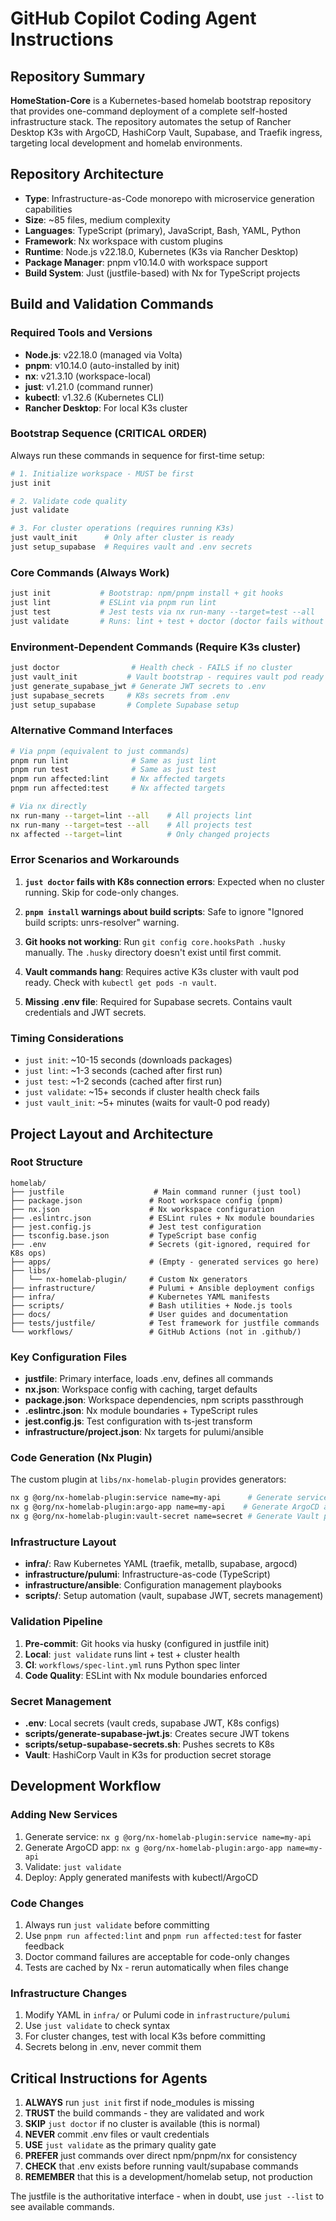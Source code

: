 # GitHub Copilot Coding Agent Instructions

## Repository Summary

**HomeStation-Core** is a Kubernetes-based homelab bootstrap repository that provides one-command deployment of a complete self-hosted infrastructure stack. The repository automates the setup of Rancher Desktop K3s with ArgoCD, HashiCorp Vault, Supabase, and Traefik ingress, targeting local development and homelab environments.

## Repository Architecture

- **Type**: Infrastructure-as-Code monorepo with microservice generation capabilities
- **Size**: ~85 files, medium complexity
- **Languages**: TypeScript (primary), JavaScript, Bash, YAML, Python
- **Framework**: Nx workspace with custom plugins
- **Runtime**: Node.js v22.18.0, Kubernetes (K3s via Rancher Desktop)
- **Package Manager**: pnpm v10.14.0 with workspace support
- **Build System**: Just (justfile-based) with Nx for TypeScript projects

## Build and Validation Commands

### Required Tools and Versions
- **Node.js**: v22.18.0 (managed via Volta)
- **pnpm**: v10.14.0 (auto-installed by init)
- **nx**: v21.3.10 (workspace-local)
- **just**: v1.21.0 (command runner)
- **kubectl**: v1.32.6 (Kubernetes CLI)
- **Rancher Desktop**: For local K3s cluster

### Bootstrap Sequence (CRITICAL ORDER)
Always run these commands in sequence for first-time setup:

```bash
# 1. Initialize workspace - MUST be first
just init

# 2. Validate code quality
just validate

# 3. For cluster operations (requires running K3s)
just vault_init      # Only after cluster is ready
just setup_supabase  # Requires vault and .env secrets
```

### Core Commands (Always Work)
```bash
just init           # Bootstrap: npm/pnpm install + git hooks
just lint           # ESLint via pnpm run lint
just test           # Jest tests via nx run-many --target=test --all
just validate       # Runs: lint + test + doctor (doctor fails without cluster)
```

### Environment-Dependent Commands (Require K3s cluster)
```bash
just doctor                # Health check - FAILS if no cluster
just vault_init           # Vault bootstrap - requires vault pod ready
just generate_supabase_jwt # Generate JWT secrets to .env
just supabase_secrets     # K8s secrets from .env
just setup_supabase       # Complete Supabase setup
```

### Alternative Command Interfaces
```bash
# Via pnpm (equivalent to just commands)
pnpm run lint              # Same as just lint
pnpm run test              # Same as just test
pnpm run affected:lint     # Nx affected targets
pnpm run affected:test     # Nx affected targets

# Via nx directly
nx run-many --target=lint --all    # All projects lint
nx run-many --target=test --all    # All projects test
nx affected --target=lint          # Only changed projects
```

### Error Scenarios and Workarounds

1. **`just doctor` fails with K8s connection errors**: Expected when no cluster running. Skip for code-only changes.

2. **`pnpm install` warnings about build scripts**: Safe to ignore "Ignored build scripts: unrs-resolver" warning.

3. **Git hooks not working**: Run `git config core.hooksPath .husky` manually. The `.husky` directory doesn't exist until first commit.

4. **Vault commands hang**: Requires active K3s cluster with vault pod ready. Check with `kubectl get pods -n vault`.

5. **Missing .env file**: Required for Supabase secrets. Contains vault credentials and JWT secrets.

### Timing Considerations
- `just init`: ~10-15 seconds (downloads packages)
- `just lint`: ~1-3 seconds (cached after first run)
- `just test`: ~1-2 seconds (cached after first run)
- `just validate`: ~15+ seconds if cluster health check fails
- `just vault_init`: ~5+ minutes (waits for vault-0 pod ready)

## Project Layout and Architecture

### Root Structure
```
homelab/
├── justfile                    # Main command runner (just tool)
├── package.json               # Root workspace config (pnpm)
├── nx.json                    # Nx workspace configuration
├── .eslintrc.json             # ESLint rules + Nx module boundaries
├── jest.config.js             # Jest test configuration
├── tsconfig.base.json         # TypeScript base config
├── .env                       # Secrets (git-ignored, required for K8s ops)
├── apps/                      # (Empty - generated services go here)
├── libs/
│   └── nx-homelab-plugin/     # Custom Nx generators
├── infrastructure/            # Pulumi + Ansible deployment configs
├── infra/                     # Kubernetes YAML manifests
├── scripts/                   # Bash utilities + Node.js tools
├── docs/                      # User guides and documentation
├── tests/justfile/            # Test framework for justfile commands
└── workflows/                 # GitHub Actions (not in .github/)
```

### Key Configuration Files
- **justfile**: Primary interface, loads .env, defines all commands
- **nx.json**: Workspace config with caching, target defaults
- **package.json**: Workspace dependencies, npm scripts passthrough
- **.eslintrc.json**: Nx module boundaries + TypeScript rules
- **jest.config.js**: Test configuration with ts-jest transform
- **infrastructure/project.json**: Nx targets for pulumi/ansible

### Code Generation (Nx Plugin)
The custom plugin at `libs/nx-homelab-plugin` provides generators:
```bash
nx g @org/nx-homelab-plugin:service name=my-api      # Generate service
nx g @org/nx-homelab-plugin:argo-app name=my-api    # Generate ArgoCD app
nx g @org/nx-homelab-plugin:vault-secret name=secret # Generate Vault policy
```

### Infrastructure Layout
- **infra/**: Raw Kubernetes YAML (traefik, metallb, supabase, argocd)
- **infrastructure/pulumi**: Infrastructure-as-code (TypeScript)
- **infrastructure/ansible**: Configuration management playbooks
- **scripts/**: Setup automation (vault, supabase JWT, secrets management)

### Validation Pipeline
1. **Pre-commit**: Git hooks via husky (configured in justfile init)
2. **Local**: `just validate` runs lint + test + cluster health
3. **CI**: `workflows/spec-lint.yml` runs Python spec linter
4. **Code Quality**: ESLint with Nx module boundaries enforced

### Secret Management
- **.env**: Local secrets (vault creds, supabase JWT, K8s configs)
- **scripts/generate-supabase-jwt.js**: Creates secure JWT tokens
- **scripts/setup-supabase-secrets.sh**: Pushes secrets to K8s
- **Vault**: HashiCorp Vault in K3s for production secret storage

## Development Workflow

### Adding New Services
1. Generate service: `nx g @org/nx-homelab-plugin:service name=my-api`
2. Generate ArgoCD app: `nx g @org/nx-homelab-plugin:argo-app name=my-api`
3. Validate: `just validate`
4. Deploy: Apply generated manifests with kubectl/ArgoCD

### Code Changes
1. Always run `just validate` before committing
2. Use `pnpm run affected:lint` and `pnpm run affected:test` for faster feedback
3. Doctor command failures are acceptable for code-only changes
4. Tests are cached by Nx - rerun automatically when files change

### Infrastructure Changes
1. Modify YAML in `infra/` or Pulumi code in `infrastructure/pulumi`
2. Use `just validate` to check syntax
3. For cluster changes, test with local K3s before committing
4. Secrets belong in .env, never commit them

## Critical Instructions for Agents

1. **ALWAYS** run `just init` first if node_modules is missing
2. **TRUST** the build commands - they are validated and work
3. **SKIP** `just doctor` if no cluster is available (this is normal)
4. **NEVER** commit .env files or vault credentials
5. **USE** `just validate` as the primary quality gate
6. **PREFER** just commands over direct npm/pnpm/nx for consistency
7. **CHECK** that .env exists before running vault/supabase commands
8. **REMEMBER** that this is a development/homelab setup, not production

The justfile is the authoritative interface - when in doubt, use `just --list` to see available commands.
